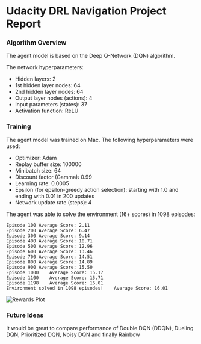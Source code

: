 
# Udacity DRL Navigation Project Report

### Algorithm Overview
The agent model is based on the Deep Q-Network (DQN) algorithm.

The network hyperparameters:
* Hidden layers: 2
* 1st hidden layer nodes: 64
* 2nd hidden layer nodes: 64
* Output layer nodes (actions): 4
* Input parameters (states): 37
* Activation function: ReLU

### Training
The agent model was trained on Mac.
The following hyperparameters were used:
* Optimizer: Adam
* Replay buffer size: 100000
* Minibatch size: 64
* Discount factor (Gamma): 0.99
* Learning rate: 0.0005
* Epsilon (for epsilon-greedy action selection): starting with 1.0 and ending with 0.01 in 200 updates
* Network update rate (steps): 4

The agent was able to solve the environment (16+ scores) in 1098 episodes:

```
Episode 100	Average Score: 2.11
Episode 200	Average Score: 6.47
Episode 300	Average Score: 9.14
Episode 400	Average Score: 10.71
Episode 500	Average Score: 12.96
Episode 600	Average Score: 13.46
Episode 700	Average Score: 14.51
Episode 800	Average Score: 14.89
Episode 900	Average Score: 15.50
Episode 1000	Average Score: 15.17
Episode 1100	Average Score: 15.71
Episode 1198	Average Score: 16.01
Environment solved in 1098 episodes!	Average Score: 16.01
```

![Rewards Plot](attachment:image.png)

### Future Ideas
It would be great to compare performance of Double DQN (DDQN), Dueling DQN, Prioritized DQN, Noisy DQN and finally Rainbow

